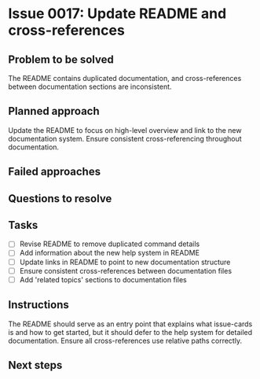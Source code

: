# Issue 0017: Update README and cross-references

## Problem to be solved
The README contains duplicated documentation, and cross-references between documentation sections are inconsistent.

## Planned approach
Update the README to focus on high-level overview and link to the new documentation system. Ensure consistent cross-referencing throughout documentation.

## Failed approaches


## Questions to resolve


## Tasks
- [ ] Revise README to remove duplicated command details
- [ ] Add information about the new help system in README
- [ ] Update links in README to point to new documentation structure
- [ ] Ensure consistent cross-references between documentation files
- [ ] Add &#x27;related topics&#x27; sections to documentation files

## Instructions
The README should serve as an entry point that explains what issue-cards is and how to get started, but it should defer to the help system for detailed documentation. Ensure all cross-references use relative paths correctly.

## Next steps

